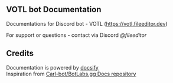 ## VOTL bot Documentation

Documentations for Discord bot - VOTL (https://votl.fileeditor.dev)

For support or questions - contact via Discord *@fileeditor*

## Credits

Documentation is powered by [docsify](https://docsify.js.org)  
Inspiration from [Carl-bot/BotLabs.gg Docs repository](https://github.com/botlabs-gg/carlbot-docs)
